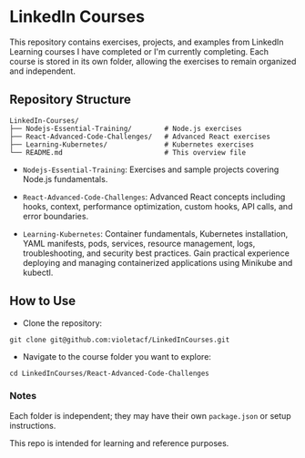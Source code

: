 # LinkedIn Courses

This repository contains exercises, projects, and examples from LinkedIn Learning courses I have completed or I'm currently completing. Each course is stored in its own folder, allowing the exercises to remain organized and independent.

## Repository Structure
```
LinkedIn-Courses/
├── Nodejs-Essential-Training/        # Node.js exercises
├── React-Advanced-Code-Challenges/   # Advanced React exercises
├── Learning-Kubernetes/              # Kubernetes exercises
└── README.md                         # This overview file
```

* `Nodejs-Essential-Training`: Exercises and sample projects covering Node.js fundamentals.

* `React-Advanced-Code-Challenges`: Advanced React concepts including hooks, context, performance optimization, custom hooks, API calls, and error boundaries.

* `Learning-Kubernetes`: Container fundamentals, Kubernetes installation, YAML manifests, pods, services, resource management, logs, troubleshooting, and security best practices. Gain practical experience deploying and managing containerized applications using Minikube and kubectl.

## How to Use

* Clone the repository:

```
git clone git@github.com:violetacf/LinkedInCourses.git
```

* Navigate to the course folder you want to explore:

```
cd LinkedInCourses/React-Advanced-Code-Challenges
```

### Notes

Each folder is independent; they may have their own `package.json` or setup instructions.

This repo is intended for learning and reference purposes.